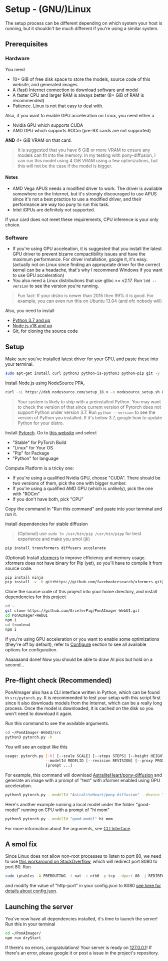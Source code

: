 # Setup - (GNU/)Linux

The setup process can be different depending on which system your host is running, but it shouldn't be much different if you're using a similar system.

## Prerequisites

### Hardware

You need

- 10+ GiB of free disk space to store the models, source code of this website, and generated images.
- A (fast) Internet connection to download software and model
- A faster CPU and larger RAM is always better (8+ GiB of RAM is recommended)
- Patience. Linux is not that easy to deal with.

Also, if you want to enable GPU acceleration on Linux, you need either a

- Nvidia GPU which supports CUDA
- AMD GPU which supports ROCm (pre-RX cards are not supported)

**AND**  *4+ GiB* VRAM on that card.

> It is suggested that you have 6 GiB or more VRAM to ensure any models can fit into the memory. In my testing with pony-diffusion, I can run this model using 4 GiB VRAM using a few optimizations, but this will not be the case if the model is bigger.

#### Notes

- AMD Vega APUS needs a modified driver to work. The driver is available somewhere on the Internet, but it's strongly discouraged to use APUS since it's not a best practice to use a modified driver, and their performance are way too *puny* to run this task.
- Intel iGPUs are definitely not supported.

If your card does not meet these requirements, CPU inference is your only choice.

### Software

- If you're using GPU acceleation, it is suggested that you install the latest GPU driver to prevent bizarre compactibility issues and have the maximum performance. For driver installation, google it, it's easy. (actually not on Linux since finding an appropriate driver for the correct kernel can be a headache, that's why I recommend Windows if you want to use GPU acceleration)
- You also need a Linux distributions that use glibc >= v2.17. Run `ldd --version` to see the version you're running.

> Fun fact: If your distro is newer than 2015 then 99% it is good. For example, you can even run this on Ubuntu 13.04 (and ofc nobody will)

Also, you need to install

- [Python 3.7 and up](https://www.python.org/downloads/)
- [Node.js v18 and up](https://nodejs.org/en/)
- Git, for cloning the source code

## Setup

Make sure you've installed latest driver for your GPU, and paste these into your terminal.

```bash
sudo apt-get install curl python3 python-is-python3 python-pip git -y
```

Install Node.js using NodeSource PPA,

```bash
curl -sL https://deb.nodesource.com/setup_18.x -o nodesource_setup.sh && sudo apt install nodejs -y
```

> Your system is likely to ship with a preinstalled Python. You may want to check the version of that since current version of Pytorch does not support Python under version 3.7. Run `python --version` to see the version of Python you installed. If it's below 3.7, google how to update Python for your distro.

Install [Pytorch](https://pytorch.org/get-started/locally/). Go to [this website](https://pytorch.org/get-started/locally/) and select

- "Stable" for PyTorch Build
- "Linux" for Your OS
- "Pip" for Package
- "Python" for language

Compute Platform is a tricky one:

- If you're using a qualified Nvidia GPU, choose "CUDA". There should be two versions of them, pick the one with bigger number.
- If you're using a qualified AMD GPU (which is unlikely), pick the one with "ROCm"
- If you don't have both, pick "CPU"

Copy the command in "Run this command" and paste into your terminal and run it.

Install dependencies for stable diffusion

> (Optional) use `sudo ln /usr/bin/pip /usr/bin/pipp` for best experience and make you smol (jk)

```bash
pip install transformers diffusers accelerate
```

(Optional) Install [xformers](https://github.com/facebookresearch/xformers) to improve efficiency and memory usage. xformers does not have binary for Pip (yet), so you'll have to compile it from source code.

```bash
pip install ninja
pip install -v -U git+https://github.com/facebookresearch/xformers.git@main#egg=xformers
```

Clone the source code of this project into your home directory, and install dependencies for this project

```bash
cd ~
git clone https://github.com/GrieferPig/PonAImager-WebUI.git
cd PonAImager-WebUI
npm i
cd frontend
npm i
```

If you're using GPU acceleration or you want to enable some optimizations (they're off by default), refer to [Configure](Configure) section to see all available options for configuration.

Aaaaaaand done! Now you should be able to draw AI pics but hold on a second...

## Pre-flight check (Recommended)

PonAImager also has a CLI interface written in Python, which can be found in `src/pytorch.py`. It is recommended to test your setup with this script first since it also downloads models from the Internet, which can be a really long process. Once the model is downloaded, it is cached on the disk so you won't need to download it again.

Run this command to see the available arguments.

```bash
cd ~/PonAImager-WebUI/src
python3 pytorch.py -h
```

You will see an output like this

```bash
usage: pytorch.py [-h] [--scale SCALE] [--steps STEPS] [--height HEIGHT] [--width WIDTH] [--seed SEED] [--outname OUTNAME] [--listen] [--oa] [--os] [--ov] [--ox] [--device DEVICE]
                  --modelId MODELID [--revision REVISION] [--proxy PROXY] [--disableChecker] [--negative [NEGATIVE ...]]
                  [prompt ...]
```

For example, this command will download [AstraliteHeart/pony-diffusion](https://huggingface.co/AstraliteHeart/pony-diffusion) and generate an image with a prompt of "test" with xformer enabled using GPU acceleration.

```bash
python3 pytorch.py --modelId "AstraliteHeart/pony-diffusion" --device "CUDA" --ox test
```

Here's another example running a local model under the folder "good-model" running on CPU with a prompt of "hi mom"

```bash
python3 pytorch.py --modelId "good-model" hi mom
```

For more information about the arguments, see [CLI Interface](CLI-Interface).

## A smol fix

Since Linux does not allow non-root processes to listen to port 80, we need to use [this workaround on StackOverflow](https://stackoverflow.com/questions/6109089/how-do-i-run-node-js-on-port-80), which will redirect port 8080 to port 80. Run

```bash
sudo iptables -A PREROUTING -t nat -i eth0 -p tcp --dport 80 -j REDIRECT --to-port 8080
```

and modify the value of "http-port" in your config.json to 8080 [see here for details about config.json](Configure).

## Launching the server

You've now have all dependencies installed, it's time to launch the server! Run this in your terminal

```bash
cd ~/PonAImager/
npm run dryStart
```

If there's no errors, congratulations! Your server is ready on [127.0.0.1](http://127.0.0.1)! If there's an error, please google it or post a issue in the project's repository.
